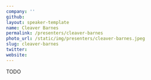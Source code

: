 ```yaml
---
company: ''
github: 
layout: speaker-template
name: Cleaver Barnes
permalink: /presenters/cleaver-barnes
photo_url: /static/img/presenters/cleaver-barnes.jpeg
slug: cleaver-barnes
twitter: 
website: 
---
```


TODO
